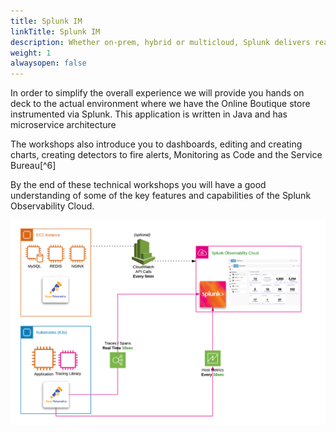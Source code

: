 ```yaml
---
title: Splunk IM
linkTitle: Splunk IM
description: Whether on-prem, hybrid or multicloud, Splunk delivers real-time monitoring and troubleshooting to help you maximize infrastructure performance with complete visibility.
weight: 1
alwaysopen: false
---
```


In order to simplify the overall experience we will provide you hands on deck to the actual environment where we have the Online Boutique store instrumented via Splunk. This application is written in Java and has microservice architecture



The workshops also introduce you to dashboards, editing and creating charts, creating detectors to fire alerts, Monitoring as Code and the Service Bureau[^6]

By the end of these technical workshops you will have a good understanding of some of the key features and capabilities of the Splunk Observability Cloud.

![Splunk Architecture](images/architecture.png)

[^1]: [Kubernetes](https://kubernetes.io/docs/concepts/overview/what-is-kubernetes/) is a portable, extensible, open-source platform for managing containerized workloads and services, that facilitates both declarative configuration and automation.
[^2]: The OpenTelemetry Collector offers a vendor-agnostic implementation on how to receive, process and export telemetry data. In addition, it removes the need to run, operate and maintain multiple agents/collectors in order to support open-source telemetry data formats (e.g. Jaeger, Prometheus, etc.) sending to multiple open-source or commercial back-ends.
[^3]: NGINX is a web server that can also be used as a reverse proxy, load balancer, mail proxy and HTTP cache.
[^4]: [Kubernetes ReplicaSet](https://kubernetes.io/docs/concepts/workloads/controllers/replicaset/)
[^5]: Jaeger, inspired by Dapper and OpenZipkin, is a distributed tracing system released as open source by Uber Technologies. It is used for monitoring and troubleshooting microservices-based distributed systems


